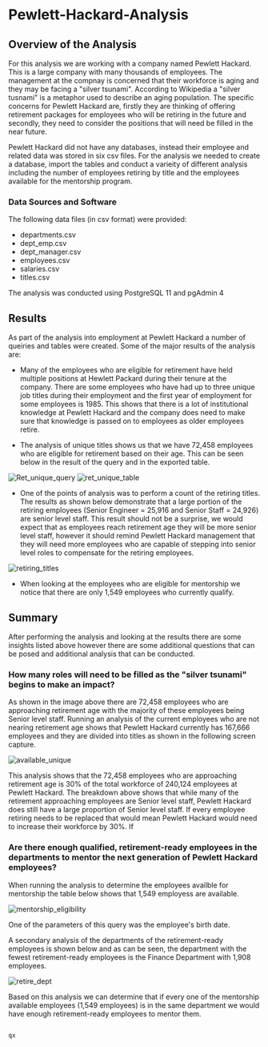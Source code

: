 # Pewlett-Hackard-Analysis

## Overview of the Analysis

For this analysis we are working with a company named Pewlett Hackard. This is a large company with many thousands of employees. The management at the compnay is concerned that their workforce is aging and they may be facing a "silver tsunami". According to Wikipedia a "silver tusnami" is a metaphor used to describe an aging population. The specific concerns for Pewlett Hackard are, firstly they are thinking of offering retirement packages for employees who will be retiring in the future and secondly, they need to consider the positions that will need be filled in the near future.

Pewlett Hackard did not have any databases, instead their employee and related data was stored in six csv files. For the analysis we needed to create a database, import the tables and conduct a varieity of different analysis including the number of employees retiring by title and the employees available for the mentorship program.

### Data Sources and Software
The following data files (in csv format) were provided:
 - departments.csv
 - dept_emp.csv
 - dept_manager.csv 
 - employees.csv
 - salaries.csv
 - titles.csv

The analysis was conducted using PostgreSQL 11 and pgAdmin 4

## Results

As part of the analysis into employment at Pewlett Hackard a number of queiries and tables were created. Some of the major results of the analysis are: 

 - Many of the employees who are eligible for retirement have held multiple positions at Hewlett Packard during their tenure at the company. There are some employees who have had up to three unique job titles during their employment and the first year of employment for some employees is 1985. This shows that there is a lot of institutional knowledge at Pewlett Hackard and the company does need to make sure that knowledge is passed on to employees as older employees retire.

 - The analysis of unique titles shows us that we have 72,458 employees who are eligible for retirement based on their age. This can be seen below in the result of the query and in the exported table.


![Ret_unique_query](https://github.com/kkoehn8/Pewlett-Hackard_Analysis/blob/main/Ret_Unique_Query.png)
![ret_unique_table](https://github.com/kkoehn8/Pewlett-Hackard_Analysis/blob/main/Ret_Unique_Table.png)

 - One of the points of analysis was to perform a count of the retiring titles. The results as shown below demonstrate that a large portion of the retiring employees (Senior Engineer = 25,916 and Senior Staff = 24,926) are senior level staff. This result should not be a surprise, we would expect that as employees reach retirement age they will be more senior level staff, however it should remind Pewlett Hackard management that they will need more employees who are capable of stepping into senior level roles to compensate for the retiring employees.

![retiring_titles](https://github.com/kkoehn8/Pewlett-Hackard_Analysis/blob/main/Retiring_Titles.png)

 - When looking at the employees who are eligible for mentorship we notice that there are only 1,549 employees who currently qualify.

## Summary

After performing the analysis and looking at the results there are some insights listed above however there are some additional questions that can be posed and additional analysis that can be conducted.

### How many roles will need to be filled as the "silver tsunami" begins to make an impact?
As shown in the image above there are 72,458 employees who are approaching retirement age with the majority of these employees being Senior level staff. Running an analysis of the current employees who are not nearing retirement age shows that Pewlett Hackard currently has 167,666 employees and they are divided into titles as shown in the following screen capture.

![available_unique](https://github.com/kkoehn8/Pewlett-Hackard_Analysis/blob/main/Available_Unique_Results.png)

This analysis shows that the 72,458 employees who are approaching retirement age is 30% of the total workforce of 240,124 employees at Pewlett Hackard. The breakdown above shows that while many of the retirement approaching employees are Senior level staff, Pewlett Hackard does still have a large proportion of Senior level staff. If every employee retiring needs to be replaced that would mean Pewlett Hackard would need to increase their workforce by 30%. If 

### Are there enough qualified, retirement-ready employees in the departments to mentor the next generation of Pewlett Hackard employees?
When running the analysis to determine the employees availble for mentorship the table below shows that 1,549 employess are available. 

![mentorship_eligibility](https://github.com/kkoehn8/Pewlett-Hackard_Analysis/blob/main/mentorship_eligibility.png)

One of the parameters of this query was the employee's birth date.

A secondary analysis of the departments of the retirement-ready employees is shown below and as can be seen, the department with the fewest retirement-ready employees is the Finance Department with 1,908 employees. 

![retire_dept](https://github.com/kkoehn8/Pewlett-Hackard_Analysis/blob/main/Retire_Dept.png)

Based on this analysis we can determine that if every one of the mentorship available employees (1,549 employees) is in the same department we would have enough retirement-ready employees to mentor them. 

                                                                                                                                                                                                                                                                                                                                                                                                                                                                                                                                                                                                                                                                                                                                                                                                                                                                                                                                                                                                                                                                                                         qx           







